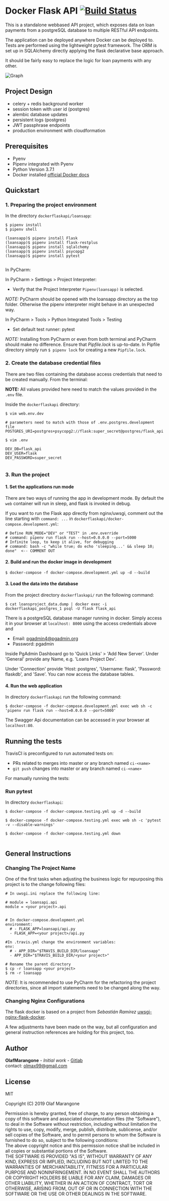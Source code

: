 # Docker Flask API [![Build Status](https://travis-ci.org//olmax99/dockerflaskapi.png)](https://travis-ci.org//olmax99/dockerflaskapi)

This is a standalone webbased API project, which exposes data on loan payments from
a postgreSQL database to multiple RESTful API endpoints.

The application can be deployed anywhere Docker can be deployed to. Tests are performed
using the lightweight pytest framework. The ORM is set up in SQLAlchemy directly applying
the flask declarative base approach.

It should be fairly easy to replace the logic for loan payments with any other.

![Graph](images/dockerflaskapi.png)

## Project Design

- celery + redis background worker
- session token with user id (postgres)
- alembic database updates
- persistent logs (postgres)
- JWT passphrase endpoints
- production environment with cloudformation


## Prerequisites

+ Pyenv
+ Pipenv integrated with Pyenv
+ Python Version 3.7.1
+ Docker installed [official Docker docs](https://docs.docker.com/)


## Quickstart

### 1. Preparing the project environment

In the directory  `dockerflaskapi/loansapp`:

```
$ pipenv install
$ pipenv shell

(loansapp)$ pipenv install Flask
(loansapp)$ pipenv install flask-restplus
(loansapp)$ pipenv install sqlalchemy
(loansapp)$ pipenv install psycopg2
(loansapp)$ pipenv install pytest


```

In PyCharm:

In PyCharm > Settings > Project Interpreter:
+ Verify that the Project Interpreter `Pipenv(loansapp)` is selected.

*NOTE:*   PyCharm should be opened with the loansapp directory as the top folder. Otherwise 
  the pipenv interpreter might behave in an unexpected way.

In PyCharm > Tools > Python Integrated Tools > Testing

+ Set default test runner: pytest

*NOTE:*   Installing from PyCharm or even from both terminal and PyCharm should make no 
  difference. Ensure that *Pipfile.lock* is up-to-date. In Pipfile directory simply run 
  `$ pipenv lock` for creating a new `Pipfile.lock`.


### 2. Create the database credential files

There are two files containing the database access credentials that need to be created 
manually.
From the terminal:

**NOTE:** All values provided here need to match the values provided in the 
`.env` file.

Inside the `dockerflaskapi` directory:

```
$ vim web.env.dev

# parameters need to match with those of .env.postgres.development file
POSTGRES_URI=postgres+psycopg2://flask:super_secret@postgres/flask_api

$ vim .env

DEV_DB=flask_api
DEV_USER=flask
DEV_PASSWORD=super_secret


```

### 3. Run the project

#### 1. Set the applications run mode

There are two ways of running the app in development mode. By default the `web` container will
run in sleep, and flask is invoked in debug.

If you want to run the Flask app directly from nginx/uwsgi, comment out the line starting with
`command: ...` in `dockerflaskapi/docker-compose.development.yml`:

```
# Define RUN_MODE="DEV" or "TEST" in .env.override
# command: pipenv run flask run --host=0.0.0.0 --port=5000
# Infinite loop, to keep it alive, for debugging
# command: bash -c "while true; do echo 'sleeping...' && sleep 10; done"  <-- COMMENT OUT

```

#### 2. Build and run the docker image in development

```
$ docker-compose -f docker-compose.development.yml up -d --build

```

#### 3. Load the data into the database

From the project directory `dockerflaskapi/` run the following command:

```
$ cat loansproject_data.dump | docker exec -i dockerflaskapi_postgres_1 psql -U flask flask_api

```

There is a postgreSQL database manager running in docker. Simply access it in your browser at
`localhost: 8000` using the access credentials above and

- Email: pgadmin4@pgadmin.org
- Password: pgadmin

Inside PgAdmin Dashboard go to 'Quick Links' > 'Add New Server'. Under 'General' provide any Name,
e.g. 'Loans Project Dev'.

Under 'Connection' provide 'Host: postgres', 'Username: flask', 'Password: flaskdb', and 'Save'. You
can now access the database tables.

#### 4. Run the web application

In directory `dockerflaskapi` run the following command:

```
$ docker-compose -f docker-compose.development.yml exec web sh -c 'pipenv run flask run --host=0.0.0.0 --port=5000'

```

The Swagger Api documentation can be accessed in your browser at `localhost:80`.


## Running the tests

TravisCI is preconfigured to run automated tests on:

- PRs related to merges into master or any branch named `ci-<name>`
- `git push` changes into master or any branch named `ci-<name>`

For manually running the tests:

### Run pytest

In directory `dockerflaskapi`:

```
$ docker-compose -f docker-compose.testing.yml up -d --build 

$ docker-compose -f docker-compose.testing.yml exec web sh -c 'pytest -v --disable-warnings'

$ docker-compose -f docker-compose.testing.yml down


```


## General Instructions

### Changing The Project Name

One of the first tasks when adjusting the business logic for repurposing this project is to
the change following files:

```
# In uwsgi.ini replace the following line:

# module = loansapi.api
module = <your project>.api


# In docker-compose.development.yml
environment:
  # - FLASK_APP=loansapi/api.py
  - FLASK_APP=<your project>/api.py

#In .travis.yml change the environment variables:
env:
  # - APP_DIR="$TRAVIS_BUILD_DIR/loansapp"
  - APP_DIR="$TRAVIS_BUILD_DIR/<your project>"

# Rename the parent directory
$ cp -r loansapp <your project>
$ rm -r loansapp

```

*NOTE*: It is recommended to use PyCharm for the refactoring the project directories, since all import statements need to
be changed along the way.

### Changing Nginx Configurations

The flask docker is based on a project from *Sebastián Ramírez* [uwsgi-nginx-flask-docker](https://github.com/tiangolo/uwsgi-nginx-flask-docker). 

A few adjustments have been made on the way, but all configuration and general instruction references are holding for 
this project, too.  


## Author

**OlafMarangone** - *Initial work* - [Gitlab](https://github.com/olmax99/dockerflaskapi.git)  
contact: olmax99@gmail.com

## License

MIT
 
Copyright (C) 2019 Olaf Marangone  

Permission is hereby granted, free of charge, to any person obtaining a copy of this software and associated 
documentation files (the "Software"), to deal in the Software without restriction, including without limitation
the rights to use, copy, modify, merge, publish, distribute, sublicense, and/or sell copies of the Software, and to
permit persons to whom the Software is furnished to do so, subject to the following conditions:  
The above copyright notice and this permission notice shall be included in all copies or substantial portions of the
Software.  
THE SOFTWARE IS PROVIDED "AS IS", WITHOUT WARRANTY OF ANY KIND, EXPRESS OR IMPLIED, INCLUDING BUT NOT LIMITED TO THE 
WARRANTIES OF MERCHANTABILITY, FITNESS FOR A PARTICULAR PURPOSE AND NONINFRINGEMENT. IN NO EVENT SHALL THE AUTHORS 
OR COPYRIGHT HOLDERS BE LIABLE FOR ANY CLAIM, DAMAGES OR OTHER LIABILITY, WHETHER IN AN ACTION OF CONTRACT, TORT OR 
OTHERWISE, ARISING FROM, OUT OF OR IN CONNECTION WITH THE SOFTWARE OR THE USE OR OTHER DEALINGS IN THE SOFTWARE.

